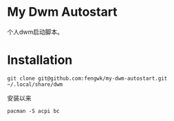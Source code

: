 # My Dwm Autostart

个人dwm启动脚本。

# Installation

```shell
git clone git@github.com:fengwk/my-dwm-autostart.git ~/.local/share/dwm
```

安装以来
```shell
pacman -S acpi bc
```
